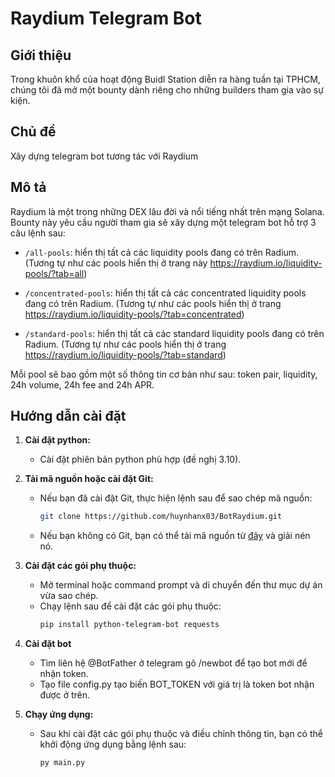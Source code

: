# Raydium Telegram Bot

## Giới thiệu
Trong khuôn khổ của hoạt động Buidl Station diễn ra hàng tuần tại TPHCM, chúng tôi đã mở một bounty dành riêng cho những builders tham gia vào sự kiện.

## Chủ đề
Xây dựng telegram bot tương tác với Raydium

## Mô tả
Raydium là một trong những DEX lâu đời và nổi tiếng nhất trên mạng Solana. Bounty này yêu cầu người tham gia sẽ xây dựng một telegram bot hỗ trợ 3 câu lệnh sau:

- `/all-pools`: hiển thị tất cả các liquidity pools đang có trên Radium. (Tương tự như các pools hiển thị ở trang này https://raydium.io/liquidity-pools/?tab=all)

- `/concentrated-pools`: hiển thị tất cả các concentrated liquidity pools đang có trên Radium. (Tương tự như các pools hiển thị ở trang https://raydium.io/liquidity-pools/?tab=concentrated)

- `/standard-pools`: hiển thị tất cả các standard liquidity pools đang có trên Radium. (Tương tự như các pools hiển thị ở trang https://raydium.io/liquidity-pools/?tab=standard)

Mỗi pool sẽ bao gồm một số thông tin cơ bản như sau: token pair, liquidity, 24h volume, 24h fee and 24h APR.

## Hướng dẫn cài đặt
1. **Cài đặt python:**
   - Cài đặt phiên bản python phù hợp (đề nghị 3.10).

2. **Tải mã nguồn hoặc cài đặt Git:**
   - Nếu bạn đã cài đặt Git, thực hiện lệnh sau để sao chép mã nguồn:
     ```bash
     git clone https://github.com/huynhanx03/BotRaydium.git
     ```
   - Nếu bạn không có Git, bạn có thể tải mã nguồn từ [đây](https://github.com/hiephtdev/auto-trade-backpack/archive/refs/heads/master.zip) và giải nén nó.

3. **Cài đặt các gói phụ thuộc:**
   - Mở terminal hoặc command prompt và di chuyển đến thư mục dự án vừa sao chép.
   - Chạy lệnh sau để cài đặt các gói phụ thuộc:
     ```bash
     pip install python-telegram-bot requests
     ```

4. **Cài đặt bot**
   - Tìm liên hệ @BotFather ở telegram gõ /newbot để tạo bot mới để nhận token. 
   - Tạo file config.py tạo biến BOT_TOKEN với giá trị là token bot nhận được ở trên.

5. **Chạy ứng dụng:**
   - Sau khi cài đặt các gói phụ thuộc và điều chỉnh thông tin, bạn có thể khởi động ứng dụng bằng lệnh sau:
     ```bash
     py main.py
     ```